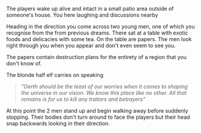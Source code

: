 The players wake up alive and intact in a small patio area outside of someone's house. You here laughing and discussions nearby

Heading in the direction you come across two young men, one of which you recognise from the from previous dreams. There sat at a table with exotic foods and delicacies with some tea. On the table are papers. The men look right through you when you appear and don't even seem to see you.

The papers contain destruction plans for the entirety of a region that you don't know of.

The blonde half elf carries on speaking

> *"Oerth should be the least of our worries when it comes to shaping the universe in our vision. We know this place like no other. All that remains is for us to kill any traitors and betrayers"*

At this point the 2 men stand up and begin walking away before suddenly stopping. Their bodies don't turn around to face the players but their head snap backwards looking in their direction.